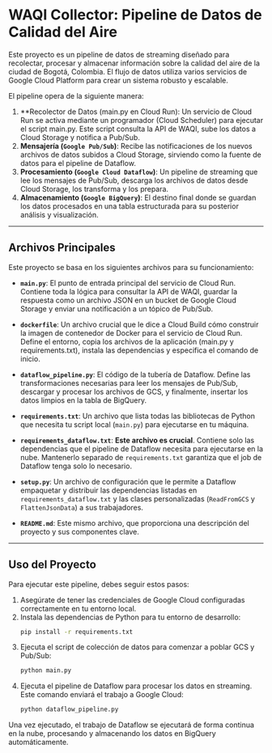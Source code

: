 # WAQI Collector: Pipeline de Datos de Calidad del Aire

Este proyecto es un pipeline de datos de streaming diseñado para recolectar, procesar y almacenar información sobre la calidad del aire de la ciudad de Bogotá, Colombia. El flujo de datos utiliza varios servicios de Google Cloud Platform para crear un sistema robusto y escalable.

El pipeline opera de la siguiente manera:

1.  **Recolector de Datos  (main.py en Cloud Run): Un servicio de Cloud Run se activa mediante un programador (Cloud Scheduler) para ejecutar el script main.py. Este script consulta la API de WAQI, sube los datos a Cloud Storage y notifica a Pub/Sub.
2.  **Mensajería (`Google Pub/Sub`)**: Recibe las notificaciones de los nuevos archivos de datos subidos a Cloud Storage, sirviendo como la fuente de datos para el pipeline de Dataflow.
3.  **Procesamiento (`Google Cloud Dataflow`)**: Un pipeline de streaming que lee los mensajes de Pub/Sub, descarga los archivos de datos desde Cloud Storage, los transforma y los prepara.
4.  **Almacenamiento (`Google BigQuery`)**: El destino final donde se guardan los datos procesados en una tabla estructurada para su posterior análisis y visualización.

---


## Archivos Principales

Este proyecto se basa en los siguientes archivos para su funcionamiento:

* **`main.py`**: El punto de entrada principal del servicio de Cloud Run. Contiene toda la lógica para consultar la API de WAQI, guardar la respuesta como un archivo JSON en un bucket de Google Cloud Storage y enviar una notificación a un tópico de Pub/Sub.

* **`dockerfile`**: Un archivo crucial que le dice a Cloud Build cómo construir la imagen de contenedor de Docker para el servicio de Cloud Run. Define el entorno, copia los archivos de la aplicación (main.py y requirements.txt), instala las dependencias y especifica el comando de inicio.

* **`dataflow_pipeline.py`**: El código de la tubería de Dataflow. Define las transformaciones necesarias para leer los mensajes de Pub/Sub, descargar y procesar los archivos de GCS, y finalmente, insertar los datos limpios en la tabla de BigQuery.

* **`requirements.txt`**: Un archivo que lista todas las bibliotecas de Python que necesita tu script local (`main.py`) para ejecutarse en tu máquina.

* **`requirements_dataflow.txt`**: **Este archivo es crucial**. Contiene solo las dependencias que el pipeline de Dataflow necesita para ejecutarse en la nube. Mantenerlo separado de `requirements.txt` garantiza que el job de Dataflow tenga solo lo necesario.

* **`setup.py`**: Un archivo de configuración que le permite a Dataflow empaquetar y distribuir las dependencias listadas en `requirements_dataflow.txt` y las clases personalizadas (`ReadFromGCS` y `FlattenJsonData`) a sus trabajadores.

* **`README.md`**: Este mismo archivo, que proporciona una descripción del proyecto y sus componentes clave.

---

## Uso del Proyecto

Para ejecutar este pipeline, debes seguir estos pasos:

1.  Asegúrate de tener las credenciales de Google Cloud configuradas correctamente en tu entorno local.
2.  Instala las dependencias de Python para tu entorno de desarrollo:
    ```sh
    pip install -r requirements.txt
    ```
3.  Ejecuta el script de colección de datos para comenzar a poblar GCS y Pub/Sub:
    ```sh
    python main.py
    ```
4.  Ejecuta el pipeline de Dataflow para procesar los datos en streaming. Este comando enviará el trabajo a Google Cloud:
    ```sh
    python dataflow_pipeline.py
    ```

Una vez ejecutado, el trabajo de Dataflow se ejecutará de forma continua en la nube, procesando y almacenando los datos en BigQuery automáticamente.
